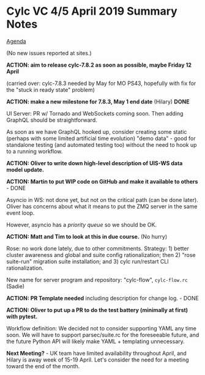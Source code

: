 # Cylc VC 4/5 April 2019 Summary Notes

[Agenda](vc-4-apr-2019-agenda.md)

(No new issues reported at sites.)

**ACTION: aim to release cylc-7.8.2 as soon as possible, maybe Friday 12 April**

(carried over: cylc-7.8.3 needed by May for MO PS43, hopefully with fix for the
"stuck in ready state" problem)

**ACTION: make a new milestone for 7.8.3, May 1 end date** (Hilary) **DONE**

UI Server: PR w/ Tornado and WebSockets coming soon. Then adding GraphQL should
be straightforward.

As soon as we have GraphQL hooked up, consider creating some static (perhaps
with some limited artificial time evolution) "demo data" - good for standalone
testing (and automated testing too) without the need to hook up to a running
workflow. 


**ACTION: Oliver to write down high-level description of UIS-WS data model update.**

**ACTION: Martin to put WIP code on GitHub and make it available to others** - DONE

Asyncio in WS: not done yet, but not on the critical path (can be done later).
Oliver has concerns about what it means to put the ZMQ server in the same event
loop.

However, asyncio has a *priority queue* so we should be OK.

**ACTION: Matt and Tim to look at this in due course.** (No hurry)

Rose: no work done lately, due to other commitments.  Strategy: 1) better cluster
awareness and global and suite config rationalization; then 2) "rose suite-run"
migration suite installation; and 3) cylc run/restart CLI rationalization.

New name for server program and repository: "cylc-flow", `cylc-flow.rc` (Sadie)

**ACTION: PR Template needed** including description for change log. - DONE

**ACTION: Oliver to put up a PR to do the test battery (minimally at first)
with pytest.**

Workflow definition: We decided not to consider supporting YAML any time soon.
We will have to support parsec/suite.rc for the foreseeable future, and the
future Python API will likely make YAML + templating unnecessary. 

**Next Meeting?** - UK team have limited availability throughout April, and Hilary
is away week of 15-19 April. Let's consider the need for a meeting toward the
end of the month. 
